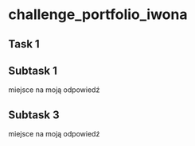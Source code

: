 # challenge_portfolio_iwona
## Task 1 
## Subtask 1 
miejsce na moją odpowiedź
## Subtask 3
miejsce na moją odpowiedź
